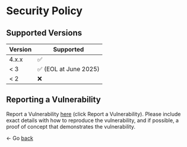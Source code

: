 # Security Policy

## Supported Versions

| Version | Supported                             |
| ------- | ------------------------------------- |
| 4.x.x   | :white_check_mark:                    |
| < 3     | :white_check_mark: (EOL at June 2025) |
| < 2     | :x:                                   |

## Reporting a Vulnerability

Report a Vulnerability [here](https://github.com/diced/zipline/security/advisories) (click Report a Vulnerability). Please include exact details with how to reproduce the vulnerability, and if possible, a proof of concept that demonstrates the vulnerability.

<- Go [back](README.md#SECURITY)
